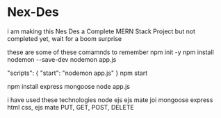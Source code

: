 # Nex-Des
i am making this Nes Des a Complete MERN Stack Project but not completed yet, wait for a boom surprise

these are some of these comamnds to remember
npm init -y
npm install nodemon --save-dev
nodemon app.js

"scripts": {
  "start": "nodemon app.js"
}
npm start

npm install express mongoose
node app.js

i have used these technologies
node
ejs
ejs mate
joi
mongoose
express
html
css,
ejs mate
PUT, GET, POST, DELETE
